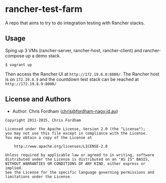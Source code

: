 # rancher-test-farm

A repo that aims to try to do integration testing with Rancher stacks.

## Usage

Sping up 3 VMs (rancher-server, rancher-host, rancher-client) and rancher-compose up a demo stack.

    $ vagrant up

Then access the Rancher UI at `http://172.19.8.8:8080/`. The Rancher host is on `172.19.8.9` and the countdown test stack can be reached at `http://172.19.8.9:8000/`

License and Authors
-------------------
- Author: Chris Fordham (<chris@fordham-nagy.id.au>)

```text
Copyright 2011-2015, Chris Fordham

Licensed under the Apache License, Version 2.0 (the "License");
you may not use this file except in compliance with the License.
You may obtain a copy of the License at

    http://www.apache.org/licenses/LICENSE-2.0

Unless required by applicable law or agreed to in writing, software
distributed under the License is distributed on an "AS IS" BASIS,
WITHOUT WARRANTIES OR CONDITIONS OF ANY KIND, either express or implied.
See the License for the specific language governing permissions and
limitations under the License.
```
